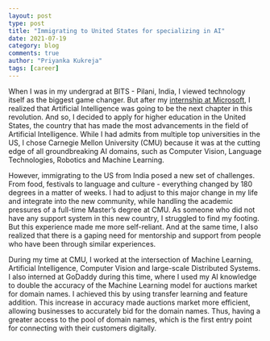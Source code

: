 ```yaml
---
layout: post
type: post
title: "Immigrating to United States for specializing in AI"
date: 2021-07-19
category: blog
comments: true
author: "Priyanka Kukreja"
tags: [career]
---
```

When I was in my undergrad at BITS - Pilani, India, I viewed technology itself as the biggest game changer. But after my [internship at Microsoft](https://priyankakukreja267.github.io/blog/2021/06/10/undergrad/), I realized that Artificial Intelligence was going to be the next chapter in this revolution. And so, I decided to apply for higher education in the United States, the country that has made the most advancements in the field of Artificial Intelligence. While I had admits from multiple top universities in the US, I chose Carnegie Mellon University (CMU) because it was at the cutting edge of all groundbreaking AI domains, such as Computer Vision, Language Technologies, Robotics and Machine Learning.

However, immigrating to the US from India posed a new set of challenges. From food, festivals to language and culture - everything changed by 180 degrees in a matter of weeks. I had to adjust to this major change in my life and integrate into the new community, while handling the academic pressures of a full-time Master’s degree at CMU. As someone who did not have any support system in this new country, I struggled to find my footing. But this experience made me more self-reliant. And at the same time, I also realized that there is a gaping need for mentorship and support from people who have been through similar experiences.

During my time at CMU, I worked at the intersection of Machine Learning, Artificial Intelligence, Computer Vision and large-scale Distributed Systems. I also interned at GoDaddy during this time, where I used my AI knowledge to double the accuracy of the Machine Learning model for auctions market for domain names. I achieved this by using transfer learning and feature addition. This increase in accuracy made auctions market more efficient, allowing businesses to accurately bid for the domain names. Thus, having a greater access to the pool of domain names, which is the first entry point for connecting with their customers digitally.
